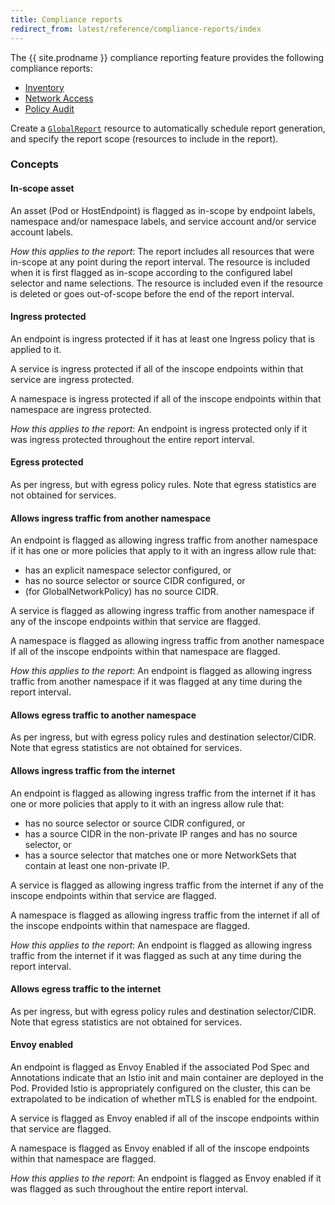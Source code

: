 ```yaml
---
title: Compliance reports
redirect_from: latest/reference/compliance-reports/index
---
```


The {{ site.prodname }} compliance reporting feature provides the following compliance reports:
-  [Inventory](./inventory)
-  [Network Access](./network-access)
-  [Policy Audit](./policy-audit)

Create a [`GlobalReport`](../calicoctl/resources/globalreport) resource to automatically schedule report generation, and  specify the report scope (resources to include in the report).

### Concepts

#### In-scope asset

An asset (Pod or HostEndpoint) is flagged as in-scope by endpoint labels, namespace and/or namespace labels, and service 
account and/or service account labels.

_How this applies to the report_:
The report includes all resources that were in-scope at any point during the report interval. The resource is included
when it is first flagged as in-scope according to the configured label selector and name selections. The resource is
included even if the resource is deleted or goes out-of-scope before the end of the report interval.

#### Ingress protected

An endpoint is ingress protected if it has at least one Ingress policy that is applied to it.

A service is ingress protected if all of the inscope endpoints within that service are ingress protected.

A namespace is ingress protected if all of the inscope endpoints within that namespace are ingress protected.

_How this applies to the report_:
An endpoint is ingress protected only if it was ingress protected throughout the entire report interval.

#### Egress protected

As per ingress, but with egress policy rules. Note that egress statistics are not obtained for services.

#### Allows ingress traffic from another namespace

An endpoint is flagged as allowing ingress traffic from another namespace if it has one or more policies that apply to 
it with an ingress allow rule that:
-  has an explicit namespace selector configured, or
-  has no source selector or source CIDR configured, or
-  (for GlobalNetworkPolicy) has no source CIDR.

A service is flagged as allowing ingress traffic from another namespace if any of the inscope endpoints within that 
service are flagged.

A namespace is flagged as allowing ingress traffic from another namespace if all of the inscope endpoints within that 
namespace are flagged.

_How this applies to the report_:
An endpoint is flagged as allowing ingress traffic from another namespace if it was flagged at any time during the 
report interval.

#### Allows egress traffic to another namespace
As per ingress, but with egress policy rules and destination selector/CIDR. Note that egress statistics are not obtained
for services.

#### Allows ingress traffic from the internet
An endpoint is flagged as allowing ingress traffic from the internet if it has one or more policies that apply to it 
with an ingress allow rule that:
-  has no source selector or source CIDR configured, or
-  has a source CIDR in the non-private IP ranges and has no source selector, or
-  has a source selector that matches one or more NetworkSets that contain at least one non-private IP.

A service is flagged as allowing ingress traffic from the internet if any of the inscope endpoints within that service 
are flagged.

A namespace is flagged as allowing ingress traffic from the internet if all of the inscope endpoints within that 
namespace are flagged.

_How this applies to the report_:
An endpoint is flagged as allowing ingress traffic from the internet if it was flagged as such at any time during the 
report interval.

#### Allows egress traffic to the internet
As per ingress, but with egress policy rules and destination selector/CIDR. Note that egress statistics are not obtained
for services.

#### Envoy enabled
An endpoint is flagged as Envoy Enabled if the associated Pod Spec and Annotations indicate that an Istio init and main
container are deployed in the Pod. Provided Istio is appropriately configured on the cluster, this can be extrapolated
to be indication of whether mTLS is enabled for the endpoint.

A service is flagged as Envoy enabled if all of the inscope endpoints within that service are flagged.

A namespace is flagged as Envoy enabled if all of the inscope endpoints within that namespace are flagged.

_How this applies to the report_:
An endpoint is flagged as Envoy enabled if it was flagged as such throughout the entire report interval.
